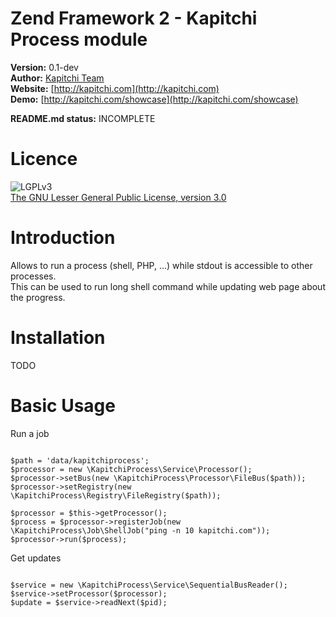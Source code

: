 Zend Framework 2 - Kapitchi Process module
==============================================

__Version:__ 0.1-dev  
__Author:__  [Kapitchi Team](http://kapitchi.com/team)  
__Website:__ [http://kapitchi.com](http://kapitchi.com)  
__Demo:__    [http://kapitchi.com/showcase](http://kapitchi.com/showcase)  

__README.md status:__ INCOMPLETE  

Licence
=======

![LGPLv3](http://www.gnu.org/graphics/lgplv3-88x31.png)  
[The GNU Lesser General Public License, version 3.0](LICENSE.txt)


Introduction
============

Allows to run a process (shell, PHP, ...) while stdout is accessible to other processes.  
This can be used to run long shell command while updating web page about the progress.


Installation
============

TODO

Basic Usage
===========

Run a job

```

$path = 'data/kapitchiprocess';
$processor = new \KapitchiProcess\Service\Processor();
$processor->setBus(new \KapitchiProcess\Processor\FileBus($path));
$processor->setRegistry(new \KapitchiProcess\Registry\FileRegistry($path));

$processor = $this->getProcessor();
$process = $processor->registerJob(new \KapitchiProcess\Job\ShellJob("ping -n 10 kapitchi.com"));
$processor->run($process);

```

Get updates

```

$service = new \KapitchiProcess\Service\SequentialBusReader();
$service->setProcessor($processor);
$update = $service->readNext($pid);

```

